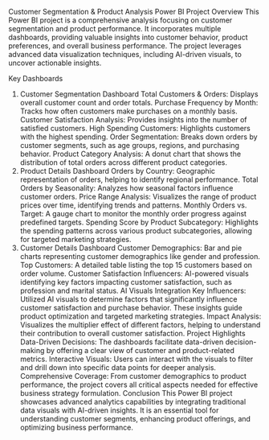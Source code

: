 Customer Segmentation & Product Analysis Power BI Project
Overview
This Power BI project is a comprehensive analysis focusing on customer segmentation and product performance. It incorporates multiple dashboards, providing valuable insights into customer behavior, product preferences, and overall business performance. The project leverages advanced data visualization techniques, including AI-driven visuals, to uncover actionable insights.

Key Dashboards
1. Customer Segmentation Dashboard
Total Customers & Orders: Displays overall customer count and order totals.
Purchase Frequency by Month: Tracks how often customers make purchases on a monthly basis.
Customer Satisfaction Analysis: Provides insights into the number of satisfied customers.
High Spending Customers: Highlights customers with the highest spending.
Order Segmentation: Breaks down orders by customer segments, such as age groups, regions, and purchasing behavior.
Product Category Analysis: A donut chart that shows the distribution of total orders across different product categories.
2. Product Details Dashboard
Orders by Country: Geographic representation of orders, helping to identify regional performance.
Total Orders by Seasonality: Analyzes how seasonal factors influence customer orders.
Price Range Analysis: Visualizes the range of product prices over time, identifying trends and patterns.
Monthly Orders vs. Target: A gauge chart to monitor the monthly order progress against predefined targets.
Spending Score by Product Subcategory: Highlights the spending patterns across various product subcategories, allowing for targeted marketing strategies.
3. Customer Details Dashboard
Customer Demographics: Bar and pie charts representing customer demographics like gender and profession.
Top Customers: A detailed table listing the top 15 customers based on order volume.
Customer Satisfaction Influencers: AI-powered visuals identifying key factors impacting customer satisfaction, such as profession and marital status.
AI Visuals Integration
Key Influencers: Utilized AI visuals to determine factors that significantly influence customer satisfaction and purchase behavior. These insights guide product optimization and targeted marketing strategies.
Impact Analysis: Visualizes the multiplier effect of different factors, helping to understand their contribution to overall customer satisfaction.
Project Highlights
Data-Driven Decisions: The dashboards facilitate data-driven decision-making by offering a clear view of customer and product-related metrics.
Interactive Visuals: Users can interact with the visuals to filter and drill down into specific data points for deeper analysis.
Comprehensive Coverage: From customer demographics to product performance, the project covers all critical aspects needed for effective business strategy formulation.
Conclusion
This Power BI project showcases advanced analytics capabilities by integrating traditional data visuals with AI-driven insights. It is an essential tool for understanding customer segments, enhancing product offerings, and optimizing business performance.
